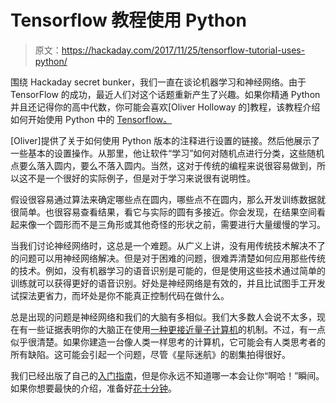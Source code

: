 # Tensorflow 教程使用 Python

> 原文：<https://hackaday.com/2017/11/25/tensorflow-tutorial-uses-python/>

围绕 Hackaday secret bunker，我们一直在谈论机器学习和神经网络。由于 TensorFlow 的成功，最近人们对这个话题重新产生了兴趣。如果你精通 Python 并且还记得你的高中代数，你可能会喜欢[Oliver Holloway 的]教程，该教程介绍如何开始使用 Python 中的 [Tensorflow。](https://www.toptal.com/machine-learning/tensorflow-python-tutorial)

[Oliver]提供了关于如何使用 Python 版本的注释进行设置的链接。然后他展示了一些基本的设置操作。从那里，他让软件“学习”如何对随机点进行分类，这些随机点要么落入圆内，要么不落入圆内。当然，这对于传统的编程来说很容易做到，所以这不是一个很好的实际例子，但是对于学习来说很有说明性。

假设很容易通过算法来确定哪些点在圆内，哪些点不在圆内，那么开发训练数据就很简单。也很容易查看结果，看它与实际的圆有多接近。你会发现，在结果空间看起来像一个圆形而不是三角形或其他奇怪的形状之前，需要进行大量缓慢的学习。

当我们讨论神经网络时，这总是一个难题。从广义上讲，没有用传统技术解决不了的问题可以用神经网络解决。但是对于困难的问题，很难弄清楚如何应用那些传统的技术。例如，没有机器学习的语音识别是可能的，但是使用这些技术通过简单的训练就可以获得更好的语音识别。好处是神经网络是有效的，并且比试图手工开发试探法更省力，而坏处是你不能真正控制代码在做什么。

总是出现的问题是神经网络和我们的大脑有多相似。我们大多数人会说不太多，现在有一些证据表明你的大脑正在使用[一种更接近量子计算机](https://hackaday.com/2017/09/18/ai-this-decades-worst-buzz-word)的机制。不过，有一点似乎很清楚。如果你建造一台像人类一样思考的计算机，它可能会有人类思考者的所有缺陷。这可能会引起一个问题，尽管《星际迷航》的剧集拍得很好。

我们已经出版了自己的[入门指南](https://hackaday.com/2017/04/11/introduction-to-tensorflow/)，但是你永远不知道哪一本会让你“啊哈！”瞬间。如果你想要最快的介绍，准备好[花十分钟](https://hackaday.com/2017/03/24/ten-minute-tensorflow-speech-recognition/)。